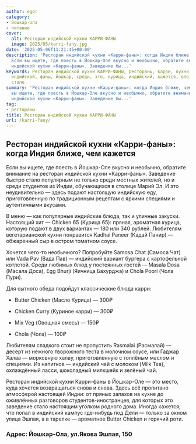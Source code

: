 ```yaml
---
author: egor
category:
- йошкар-ола
- питание
cover:
  alt: Ресторан индийской кухни КАРРИ-ФАНЫ
  image: 2025/05/karri-fany.jpg
date: '2025-05-06T11:21:45+00:00'
description: 'Ресторан индийской кухни «Карри-фаны»: когда Индия ближе, чем кажется
  Если вы ищете, где поесть в Йошкар-Оле вкусно и необычно, обратите внимание на ресторан
  индийской кухни «Карри-фаны». Заведение бы...'
keywords: Ресторан индийской кухни КАРРИ-ФАНЫ, рестораны, карри, кухни, chicken, ресторан,
  индийской, фаны, йошкар, среди, это, курица, индийский, кажется, оле, заведение,
  стало
summary: 'Ресторан индийской кухни «Карри-фаны»: когда Индия ближе, чем кажется Если
  вы ищете, где поесть в Йошкар-Оле вкусно и необычно, обратите внимание на ресторан
  индийской кухни «Карри-фаны». Заведение бы...'
tag:
- рестораны
title: Ресторан индийской кухни КАРРИ-ФАНЫ
url: /karri-fany/
---
```


## Ресторан индийской кухни «Карри-фаны»: когда Индия ближе, чем кажется

Если вы ищете, где поесть в Йошкар-Оле вкусно и необычно, обратите внимание на ресторан индийской кухни «Карри-фаны». Заведение быстро стало популярным не только среди местных жителей, но и среди студентов из Индии, обучающихся в столице Марий Эл. И это неудивительно — здесь подают настоящую индийскую еду, приготовленную по традиционным рецептам с яркими специями и аутентичными вкусами.

В меню — как популярные индийские блюда, так и уличные закуски. Настоящий хит — Chicken 65 (Курица 65): пряная, ароматная курица, которую подают в двух вариантах — 180 или 340 рублей. Любителям вегетарианской кухни понравится Kadhai Paneer (Кадай Панир) — обжаренный сыр в остром томатном соусе.

Хочется чего-то необычного? Попробуйте Samosa Chat (Самоса Чат) или Vada Pav (Вада Пав) — индийский вариант бургера с картофельной котлетой. Среди любимых блюд у постоянных гостей — Masala Dosa (Масала Доса), Egg Bhurji (Яичница Бахурджа) и Chola Poori (Чола Пури).

Для сытного обеда подойдут классические блюда карри:

- Butter Chicken (Масло Курица) — 300₽

- Chicken Curry (Куриное карри) — 300₽

- Mix Veg (Овощная смесь) — 150₽

- Chola (Чола) — 100₽

Любителям сладкого стоит не пропустить Rasmalai (Расмалай) — десерт из нежного творожного теста в молочном соусе, или Гаджар Халва — морковную халву, приготовленную с топлёным маслом и специями. Из напитков — индийский чай с молоком (Milk Tea), охлаждённый ласси, шоколадный милкшейк и зелёный чай.

Ресторан индийской кухни Карри-фаны в Йошкар-Оле — это место, куда хочется возвращаться снова и снова. Здесь всё пропитано атмосферой настоящей Индии: от пряных запахов на кухне до оживлённых разговоров студентов-иностранцев, для которых это заведение стало настоящим уголком родного дома. Иногда кажется, что попал в индийский кампус где-нибудь под Дели — только за окном улица Эшпая, а в тарелке — ароматное Butter Chicken и горячий роти.

### Адрес: Йошкар-Ола, ул.Якова Эшпая, 150